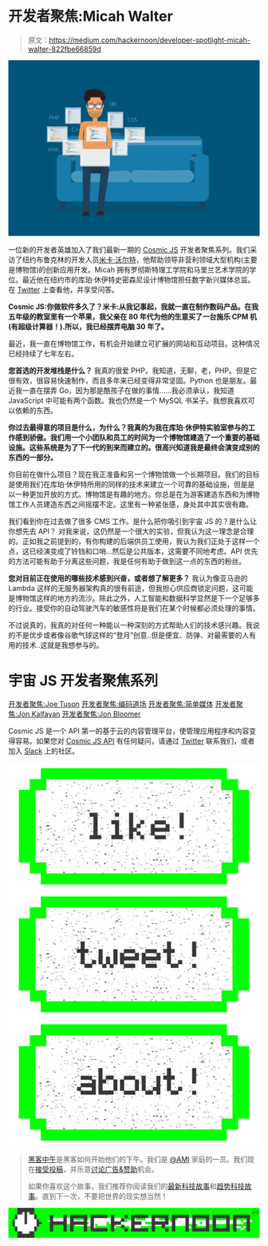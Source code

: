# 开发者聚焦:Micah Walter

> 原文：<https://medium.com/hackernoon/developer-spotlight-micah-walter-822fbe66859d>

![](img/0ff6487441fc34c530a308c05ca5d500.png)

一位新的开发者英雄加入了我们最新一期的 [Cosmic JS](https://cosmicjs.com/) 开发者聚焦系列。我们采访了纽约布鲁克林的开发人员[米卡·沃尔特](https://micahwalter.com/)，他帮助领导非营利领域大型机构(主要是博物馆)的创新应用开发。Micah 拥有罗彻斯特理工学院和马里兰艺术学院的学位。最近他在纽约市的库珀·休伊特史密森尼设计博物馆担任数字新兴媒体总监。在 [Twitter](https://twitter.com/micahwalter) 上查看他，并享受问答。

**Cosmic JS:你做软件多久了？米卡:从我记事起，我就一直在制作数码产品。在我五年级的教室里有一个苹果，我父亲在 80 年代为他的生意买了一台施乐 CPM 机(有超级计算器！).所以，我已经摆弄电脑 30 年了。**

最近，我一直在博物馆工作，有机会开始建立可扩展的网站和互动项目。这种情况已经持续了七年左右。

**您首选的开发堆栈是什么？** 我真的很爱 PHP。我知道，无聊，老，PHP。但是它很有效，很容易快速制作，而且多年来已经变得非常坚固。Python 也是朋友。最近我一直在摆弄 Go，因为那是酷孩子在做的事情……我必须承认，我知道 JavaScript 中可能有两个函数。我也仍然是一个 MySQL 书呆子。我想我喜欢可以依赖的东西。

**你过去最得意的项目是什么，为什么？我真的为我在库珀·休伊特实验室参与的工作感到骄傲。我们用一个小团队和员工的时间为一个博物馆建造了一个重要的基础设施。这些系统是为了下一代的到来而建立的。很高兴知道我是最终会演变成别的东西的一部分。**

你目前在做什么项目？现在我正准备和另一个博物馆做一个长期项目。我们的目标是使用我们在库珀·休伊特所用的同样的技术来建立一个可靠的基础设施，但是是以一种更加开放的方式。博物馆是有趣的地方。你总是在为游客建造东西和为博物馆工作人员建造东西之间摇摆不定。这里有一种紧张感，身处其中其实很有趣。

我们看到你在过去做了很多 CMS 工作。是什么把你吸引到宇宙 JS 的？是什么让你想先去 API？
对我来说，这仍然是一个很大的实验，但我认为这一理念是合理的。正如我之前提到的，有你构建的后端供员工使用，我认为我们正处于这样一个点，这已经演变成了铃铛和口哨…然后是公共版本，这需要不同地考虑。API 优先的方法可能有助于分离这些问题，我是任何有助于做到这一点的东西的粉丝。

**您对目前正在使用的哪些技术感到兴奋，或者想了解更多？** 我认为像亚马逊的 Lambda 这样的无服务器架构真的很有前途，但我担心供应商锁定问题，这可能是博物馆这样的地方的流沙。除此之外，人工智能和数据科学显然是下一个足够多的行业。接受你的自动驾驶汽车的敏感性将是我们在某个时候都必须处理的事情。

不过说真的，我真的对任何一种能以一种深刻的方式帮助人们的技术感兴趣。我说的不是优步或者像谷歌气球这样的“登月”创意..但是便宜、防弹、对最需要的人有用的技术..这就是我想参与的。

# 宇宙 JS 开发者聚焦系列

[开发者聚焦:Joe Tuson](https://cosmicjs.com/blog/developer-spotlight-joe-tuson)
[开发者聚焦:编码道场](https://cosmicjs.com/blog/developer-spotlight-coding-dojo)
[开发者聚焦:简单媒体](https://cosmicjs.com/blog/developer-spotlight-simple-media)
[开发者聚焦:Jon Kalfayan](https://cosmicjs.com/blog/developer-spotlight-jon-kalfayan)
[开发者聚焦:Jon Bloomer](https://cosmicjs.com/blog/developer-spotlight-jon-bloomer)

Cosmic JS 是一个 API 第一的基于云的内容管理平台，使管理应用程序和内容变得容易。如果您对 [Cosmic JS API](https://cosmicjs.com/) 有任何疑问，请通过 [Twitter](https://twitter.com/cosmic_js) 联系我们，或者加入 [Slack](https://cosmicjs.com/community) 上的社区。

[![](img/50ef4044ecd4e250b5d50f368b775d38.png)](http://bit.ly/HackernoonFB)[![](img/979d9a46439d5aebbdcdca574e21dc81.png)](https://goo.gl/k7XYbx)[![](img/2930ba6bd2c12218fdbbf7e02c8746ff.png)](https://goo.gl/4ofytp)

> [黑客中午](http://bit.ly/Hackernoon)是黑客如何开始他们的下午。我们是 [@AMI](http://bit.ly/atAMIatAMI) 家庭的一员。我们现在[接受投稿](http://bit.ly/hackernoonsubmission)，并乐意[讨论广告&赞助](mailto:partners@amipublications.com)机会。
> 
> 如果你喜欢这个故事，我们推荐你阅读我们的[最新科技故事](http://bit.ly/hackernoonlatestt)和[趋势科技故事](https://hackernoon.com/trending)。直到下一次，不要把世界的现实想当然！

![](img/be0ca55ba73a573dce11effb2ee80d56.png)